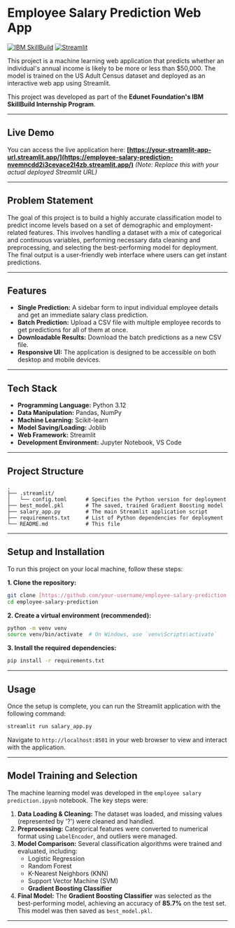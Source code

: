 # Employee Salary Prediction Web App

[![IBM SkillBuild](https://img.shields.io/badge/IBM%20SkillBuild-Internship%20Project-blue)](https://skillbuild.edunetfoundation.org/)
[![Streamlit](https://img.shields.io/badge/Streamlit-Deployed-brightgreen)](https://your-streamlit-app-url.streamlit.app/)

This project is a machine learning web application that predicts whether an individual's annual income is likely to be more or less than $50,000. The model is trained on the US Adult Census dataset and deployed as an interactive web app using Streamlit.

This project was developed as part of the **Edunet Foundation's IBM SkillBuild Internship Program**.

---

## Live Demo

You can access the live application here:
**[https://your-streamlit-app-url.streamlit.app/](https://employee-salary-prediction-nvemncdd2i3cevace2l4zb.streamlit.app/)** *(Note: Replace this with your actual deployed Streamlit URL)*

---

## Problem Statement

The goal of this project is to build a highly accurate classification model to predict income levels based on a set of demographic and employment-related features. This involves handling a dataset with a mix of categorical and continuous variables, performing necessary data cleaning and preprocessing, and selecting the best-performing model for deployment. The final output is a user-friendly web interface where users can get instant predictions.

---

## Features

* **Single Prediction:** A sidebar form to input individual employee details and get an immediate salary class prediction.
* **Batch Prediction:** Upload a CSV file with multiple employee records to get predictions for all of them at once.
* **Downloadable Results:** Download the batch predictions as a new CSV file.
* **Responsive UI:** The application is designed to be accessible on both desktop and mobile devices.

---

## Tech Stack

* **Programming Language:** Python 3.12
* **Data Manipulation:** Pandas, NumPy
* **Machine Learning:** Scikit-learn
* **Model Saving/Loading:** Joblib
* **Web Framework:** Streamlit
* **Development Environment:** Jupyter Notebook, VS Code

---

## Project Structure

```
.
├── .streamlit/
│   └── config.toml      # Specifies the Python version for deployment
├── best_model.pkl       # The saved, trained Gradient Boosting model
├── salary_app.py        # The main Streamlit application script
├── requirements.txt     # List of Python dependencies for deployment
└── README.md            # This file
```

---

## Setup and Installation

To run this project on your local machine, follow these steps:

**1. Clone the repository:**
```bash
git clone [https://github.com/your-username/employee-salary-prediction.git](https://github.com/your-username/employee-salary-prediction.git)
cd employee-salary-prediction
```

**2. Create a virtual environment (recommended):**
```bash
python -m venv venv
source venv/bin/activate  # On Windows, use `venv\Scripts\activate`
```

**3. Install the required dependencies:**
```bash
pip install -r requirements.txt
```

---

## Usage

Once the setup is complete, you can run the Streamlit application with the following command:

```bash
streamlit run salary_app.py
```

Navigate to `http://localhost:8501` in your web browser to view and interact with the application.

---

## Model Training and Selection

The machine learning model was developed in the `employee salary prediction.ipynb` notebook. The key steps were:

1.  **Data Loading & Cleaning:** The dataset was loaded, and missing values (represented by '?') were cleaned and handled.
2.  **Preprocessing:** Categorical features were converted to numerical format using `LabelEncoder`, and outliers were managed.
3.  **Model Comparison:** Several classification algorithms were trained and evaluated, including:
    * Logistic Regression
    * Random Forest
    * K-Nearest Neighbors (KNN)
    * Support Vector Machine (SVM)
    * **Gradient Boosting Classifier**
4.  **Final Model:** The **Gradient Boosting Classifier** was selected as the best-performing model, achieving an accuracy of **85.7%** on the test set. This model was then saved as `best_model.pkl`.

---
